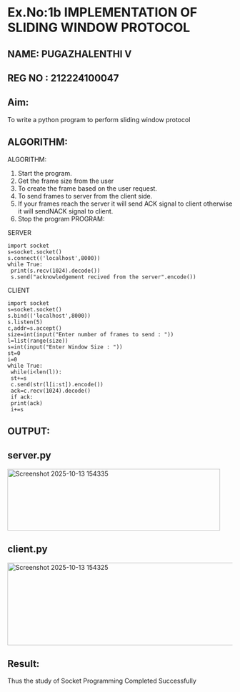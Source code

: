 # Ex.No:1b  			IMPLEMENTATION OF SLIDING WINDOW PROTOCOL
## NAME: PUGAZHALENTHI V
## REG NO : 212224100047


## Aim: 
To write a python program to perform sliding window protocol
## ALGORITHM:
ALGORITHM:
1. Start the program.
2. Get the frame size from the user
3. To create the frame based on the user request.
4. To send frames to server from the client side.
5. If your frames reach the server it will send ACK signal to client
otherwise it will sendNACK signal to client.
6. Stop the program
PROGRAM:

SERVER
```
import socket
s=socket.socket()
s.connect(('localhost',8000))
while True: 
 print(s.recv(1024).decode())
 s.send("acknowledgement recived from the server".encode())
```
CLIENT
```
import socket
s=socket.socket()
s.bind(('localhost',8000))
s.listen(5)
c,addr=s.accept()
size=int(input("Enter number of frames to send : "))
l=list(range(size))
s=int(input("Enter Window Size : "))
st=0
i=0
while True:
 while(i<len(l)):
 st+=s
 c.send(str(l[i:st]).encode())
 ack=c.recv(1024).decode()
 if ack:
 print(ack)
 i+=s
```
## OUTPUT:

## server.py

<img width="476" height="138" alt="Screenshot 2025-10-13 154335" src="https://github.com/user-attachments/assets/eac89f87-f52c-4965-8cc2-36da499ff2ac" />


## client.py

<img width="615" height="185" alt="Screenshot 2025-10-13 154325" src="https://github.com/user-attachments/assets/6dde34dd-2584-45f4-a572-e4e7cc35ebd9" />


 
## Result:
Thus the study of Socket Programming Completed Successfully
